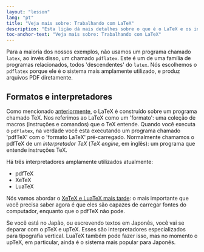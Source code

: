 ```yaml
---
layout: "lesson"
lang: "pt"
title: "Veja mais sobre: Trabalhando com LaTeX"
description: "Esta lição dá mais detalhes sobre o que é o LaTeX e os interpretadores sobre os quais ele funciona."
toc-anchor-text: "Veja mais sobre: Trabalhando com LaTeX"
---
```


Para a maioria dos nossos exemplos, não usamos um programa chamado `latex`, ao
invés disso, um chamado `pdflatex`.  Este é um de uma família de programas
relacionados, todos 'descendentes' do `latex`.  Nós escolhemos o `pdflatex`
porque ele é o sistema mais amplamente utilizado, e produz arquivos PDF
diretamente.

## Formatos e interpretadores

Como mencionado [anteriormente](more-01), o LaTeX é construído sobre um
programa chamado TeX.  Nos referimos ao LaTeX como um 'formato':  uma coleção
de macros (instruções e comandos) que o TeX entende.  Quando você executa o
`pdflatex`, na verdade você esta executando um programa chamado 'pdfTeX' com o
'formato LaTeX' pré-carregado.  Normalmente chamamos o pdfTeX de um
_interpretador TeX_ (_TeX engine_, em inglês): um programa que entende
instruções TeX.

Há três interpretadores amplamente utilizados atualmente:

- pdfTeX
- XeTeX
- LuaTeX

Nós vamos abordar o [XeTeX e LuaTeX mais tarde](lesson-14):  o mais
importante que você precisa saber agora é que eles são capazes de carregar
fontes do computador, enquanto que o pdfTeX não pode.

Se você está no Japão, ou escrevendo textos em Japonês, você vai se deparar com
o pTeX e upTeX.  Esses são interpretadores especializados para tipografia
vertical.  LuaTeX também pode fazer isso, mas no momento o upTeX, em particular,
ainda é o sistema mais popular para Japonês.
